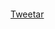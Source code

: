 <div style='margin: 20px 0 10px 0'>
  
  <div class="fb-like" data-send="true" data-layout="button_count" data-width="450" data-show-faces="false" data-action="recommend"></div>

  <br/><br/>

  <a href="https://twitter.com/share" class="twitter-share-button" data-lang="pt">Tweetar</a>
  <script>!function(d,s,id){var js,fjs=d.getElementsByTagName(s)[0];if(!d.getElementById(id)){js=d.createElement(s);js.id=id;js.src="//platform.twitter.com/widgets.js";fjs.parentNode.insertBefore(js,fjs);}}(document,"script","twitter-wjs");</script>
  
</div>
